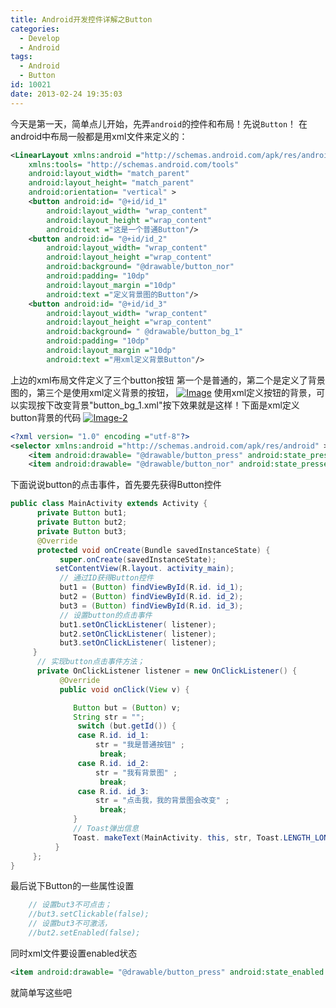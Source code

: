```yaml
---
title: Android开发控件详解之Button
categories:
  - Develop
  - Android
tags:
  - Android
  - Button
id: 10021
date: 2013-02-24 19:35:03
---
```


今天是第一天，简单点儿开始，先弄`android`的控件和布局！先说`Button`！
在android中布局一般都是用xml文件来定义的：
```xml
<LinearLayout xmlns:android ="http://schemas.android.com/apk/res/android"
    xmlns:tools= "http://schemas.android.com/tools"
    android:layout_width= "match_parent"
    android:layout_height= "match_parent"
    android:orientation= "vertical" >
    <button android:id= "@+id/id_1"
        android:layout_width= "wrap_content"
        android:layout_height ="wrap_content"
        android:text ="这是一个普通Button"/>
    <button android:id= "@+id/id_2"
        android:layout_width= "wrap_content"
        android:layout_height ="wrap_content"
        android:background= "@drawable/button_nor"
        android:padding= "10dp"
        android:layout_margin ="10dp"
        android:text ="定义背景图的Button"/>
    <button android:id= "@+id/id_3"
        android:layout_width= "wrap_content"
        android:layout_height ="wrap_content"
        android:background= " @drawable/button_bg_1"
        android:padding= "10dp"
        android:layout_margin ="10dp"
        android:text ="用xml定义背景Button"/>
```
上边的xml布局文件定义了三个button按钮
第一个是普通的，第二个是定义了背景图的，第三个是使用xml定义背景的按钮，
[![Image](http://lzan13.qiniudn.com/blog/uploads/images/2013/02/Image.png)](http://lzan13.qiniudn.com/blog/uploads/images/2013/02/Image.png)
使用xml定义按钮的背景，可以实现按下改变背景"button_bg_1.xml"按下效果就是这样！下面是xml定义button背景的代码
[![Image-2](http://lzan13.qiniudn.com/blog/uploads/images/2013/02/Image-2.png)](http://lzan13.qiniudn.com/blog/uploads/images/2013/02/Image-2.png)
```xml
<?xml version= "1.0" encoding ="utf-8"?>
<selector xmlns:android ="http://schemas.android.com/apk/res/android" >
    <item android:drawable= "@drawable/button_press" android:state_pressed ="true" />
    <item android:drawable= "@drawable/button_nor" android:state_pressed ="false" />
```
下面说说button的点击事件，首先要先获得Button控件
```java
public class MainActivity extends Activity {
      private Button but1;
      private Button but2;
      private Button but3;
      @Override
      protected void onCreate(Bundle savedInstanceState) {
           super.onCreate(savedInstanceState);
          setContentView(R.layout. activity_main);
           // 通过ID获得Button控件
           but1 = (Button) findViewById(R.id. id_1);
           but2 = (Button) findViewById(R.id. id_2);
           but3 = (Button) findViewById(R.id. id_3);
           // 设置button的点击事件
           but1.setOnClickListener( listener);
           but2.setOnClickListener( listener);
           but3.setOnClickListener( listener);
     }
      // 实现button点击事件方法；
      private OnClickListener listener = new OnClickListener() {
           @Override
           public void onClick(View v) {

              Button but = (Button) v;
              String str = "";
               switch (but.getId()) {
               case R.id. id_1:
                   str = "我是普通按钮" ;
                    break;
               case R.id. id_2:
                   str = "我有背景图" ;
                    break;
               case R.id. id_3:
                   str = "点击我，我的背景图会改变" ;
                    break;
              }
              // Toast弹出信息
              Toast. makeText(MainActivity. this, str, Toast.LENGTH_LONG ).show();
          }
     };
}
```
最后说下Button的一些属性设置
```java
    // 设置but3不可点击；
    //but3.setClickable(false);
    // 设置but3不可激活，
    //but2.setEnabled(false);
```
同时xml文件要设置enabled状态
```xml
<item android:drawable= "@drawable/button_press" android:state_enabled ="false />
```
就简单写这些吧